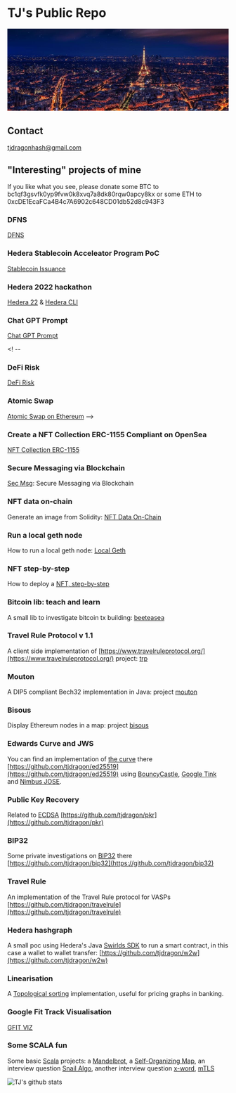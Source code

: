 # TJ's Public Repo
![pano-sg](https://github.com/tjdragon/tjdragon/blob/master/data/paris.jpg)

## Contact
tjdragonhash@gmail.com

## "Interesting" projects of mine
If you like what you see, please donate some BTC to bc1qf3gsvfk0yp9fvw0k8xvq7a8dk80rqw0apcy8kx or some ETH to 0xcDE1EcaFCa4B4c7A6902c648CD01db52d8c943F3

### DFNS
[DFNS](https://github.com/tjdragon/dfns)

### Hedera Stablecoin Acceleator Program PoC
[Stablecoin Issuance](https://github.com/tjdragon/hts)

### Hedera 2022 hackathon
[Hedera 22](https://github.com/tjdragon/hedera22) & [Hedera CLI](https://github.com/tjdragon/hedera22-cli)

### Chat GPT Prompt
[Chat GPT Prompt](https://github.com/tjdragon/chat-gpt/)

<! --
### DeFi Risk
[DeFi Risk](https://github.com/tjdragon/defi-risk/)

### Atomic Swap
[Atomic Swap on Ethereum](https://tjdragon.github.io/zm-stl.github.io/)
-->

### Create a NFT Collection ERC-1155 Compliant on OpenSea
[NFT Collection ERC-1155](https://github.com/tjdragon/nft-collection-opensea-erc1155)

### Secure Messaging via Blockchain
[Sec Msg](https://github.com/tjdragon/secmsg/): Secure Messaging via Blockchain

### NFT data on-chain
Generate an image from Solidity: [NFT Data On-Chain](https://github.com/tjdragon/nft-on-chain-data)

### Run a local geth node
How to run a local geth node: [Local Geth](https://github.com/tjdragon/local-geth)

### NFT step-by-step
How to deploy a [NFT, step-by-step](https://github.com/tjdragon/nft-step-by-step)

### Bitcoin lib: teach and learn
A small lib to investigate bitcoin tx building: [beeteasea](https://github.com/tjdragon/beeteasea)

### Travel Rule Protocol v 1.1
A client side implementation of [https://www.travelruleprotocol.org/](https://www.travelruleprotocol.org/) project: [trp](https://github.com/tjdragon/trp)

### Mouton
A DIP5 compliant Bech32 implementation in Java: project [mouton](https://github.com/tjdragon/mouton)

### Bisous
Display Ethereum nodes in a map: project [bisous](https://github.com/tjdragon/bisous)

### Edwards Curve and JWS
You can find an implementation of [the curve](https://en.wikipedia.org/wiki/Edwards_curve) there [https://github.com/tjdragon/ed25519](https://github.com/tjdragon/ed25519) using [BouncyCastle](https://www.bouncycastle.org/), [Google Tink](https://github.com/google/tink) and [Nimbus JOSE](https://connect2id.com/products/nimbus-jose-jwt).

### Public Key Recovery
Related to [ECDSA](https://en.wikipedia.org/wiki/Elliptic_Curve_Digital_Signature_Algorithm) [https://github.com/tjdragon/pkr](https://github.com/tjdragon/pkr)

### BIP32
Some private investigations on [BIP32](https://github.com/bitcoin/bips/blob/master/bip-0032.mediawiki) there [https://github.com/tjdragon/bip32](https://github.com/tjdragon/bip32)

### Travel Rule
An implementation of the Travel Rule protocol for VASPs [https://github.com/tjdragon/travelrule](https://github.com/tjdragon/travelrule)

### Hedera hashgraph
A small poc using Hedera's Java [Swirlds SDK](https://www.swirlds.com/download/) to run a smart contract, in this case a wallet to wallet transfer: [https://github.com/tjdragon/w2w](https://github.com/tjdragon/w2w)

### Linearisation
A [Topological sorting](https://en.wikipedia.org/wiki/Topological_sorting) implementation, useful for pricing graphs in banking.

### Google Fit Track Visualisation
[GFIT VIZ](https://github.com/tjdragon/gfit-viz)

### Some SCALA fun
Some basic [Scala](https://www.scala-lang.org/) projects: a [Mandelbrot](https://github.com/tjdragon/mandel), a [Self-Organizing Map](https://github.com/tjdragon/som), an interview question [Snail Algo](https://github.com/tjdragon/snail-algo), another interview question [x-word](https://github.com/tjdragon/xword-puzzle), [mTLS](https://github.com/tjdragon/scala-mutual-ssl)

![TJ's github stats](https://github-readme-stats.vercel.app/api?username=tjdragon)
